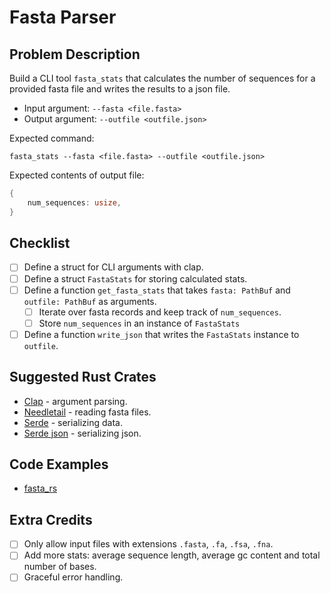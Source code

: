 # Fasta Parser
## Problem Description
Build a CLI tool `fasta_stats` that calculates the number of sequences for a provided fasta file and writes the results to a json file.

- Input argument: `--fasta <file.fasta>`
- Output argument: `--outfile <outfile.json>`

Expected command:

`fasta_stats --fasta <file.fasta> --outfile <outfile.json>`

Expected contents of output file:
```rust
{
    num_sequences: usize,
}
```

## Checklist
- [ ] Define a struct for CLI arguments with clap.
- [ ] Define a struct `FastaStats` for storing calculated stats.
- [ ] Define a function `get_fasta_stats` that takes `fasta: PathBuf` and `outfile: PathBuf` as arguments.
    - [ ] Iterate over fasta records and keep track of `num_sequences`.
    - [ ] Store `num_sequences` in an instance of `FastaStats`
- [ ] Define a function `write_json` that writes the `FastaStats` instance to `outfile`.

## Suggested Rust Crates
- [Clap](https://docs.rs/clap/latest/clap/) - argument parsing.
- [Needletail](https://docs.rs/needletail/latest/needletail/) - reading fasta files.
- [Serde](https://docs.rs/serde/latest/serde/) - serializing data.
- [Serde json](https://docs.rs/serde_json/latest/serde_json/) - serializing json.


## Code Examples
- [fasta_rs](https://github.com/OscarAspelin95/fasta_rs)

## Extra Credits
- [ ] Only allow input files with extensions `.fasta`, `.fa`, `.fsa`, `.fna`.
- [ ] Add more stats: average sequence length, average gc content and total number of bases.
- [ ] Graceful error handling.
